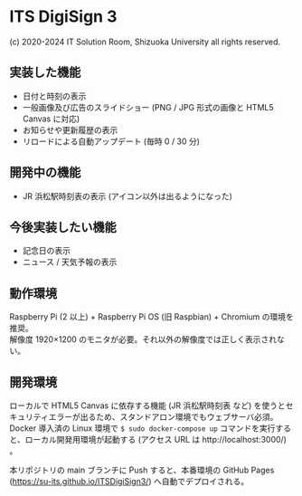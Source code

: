 # ITS DigiSign 3

(c) 2020-2024 IT Solution Room, Shizuoka University all rights reserved.

## 実装した機能

- 日付と時刻の表示
- 一般画像及び広告のスライドショー (PNG / JPG 形式の画像と HTML5 Canvas に対応)
- お知らせや更新履歴の表示
- リロードによる自動アップデート (毎時 0 / 30 分)

## 開発中の機能

- JR 浜松駅時刻表の表示 (アイコン以外は出るようになった)

## 今後実装したい機能

- 記念日の表示
- ニュース / 天気予報の表示

## 動作環境

Raspberry Pi (2 以上) + Raspberry Pi OS (旧 Raspbian) + Chromium の環境を推奨。  
解像度 1920×1200 のモニタが必要。それ以外の解像度では正しく表示されない。

## 開発環境

ローカルで HTML5 Canvas に依存する機能 (JR 浜松駅時刻表 など) を使うとセキュリティエラーが出るため、スタンドアロン環境でもウェブサーバ必須。  
Docker 導入済の Linux 環境で `$ sudo docker-compose up` コマンドを実行すると、ローカル開発用環境が起動する (アクセス URL は http://localhost:3000/) 。

本リポジトリの main ブランチに Push すると、本番環境の GitHub Pages (https://su-its.github.io/ITSDigiSign3/) へ自動でデプロイされる。
